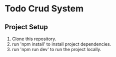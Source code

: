 # Todo Crud System

## Project Setup

1. Clone this repository.
2. run 'npm install' to install project dependencies.
3. run 'npm run dev' to run the project locally.
